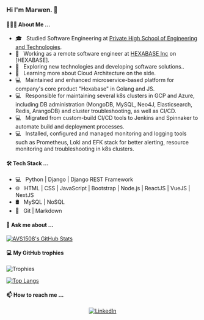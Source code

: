 ### Hi I'm Marwen. 👋

<h4> 👨🏻‍💻 About Me ... </h4>

- 🎓 &nbsp; Studied Software Engineering at [Private High School of Engineering and Technologies](https://esprit.tn/).
- 💼 &nbsp; Working as a remote software engineer at [HEXABASE Inc](https://www.hexabase.com/) on [HEXABASE].
- 🤔 &nbsp; Exploring new technologies and developing software solutions..
- 🌱 &nbsp; Learning more about Cloud Architecture on the side.
- 💻 &nbsp; Maintained and enhanced microservice-based platform for company's core product "Hexabase" in Golang and JS.
- 💻 &nbsp; Responsible for maintaining several k8s clusters in GCP and Azure, including DB administration (MongoDB, MySQL, Neo4J, Elasticsearch, Redis, ArangoDB) and cluster troubleshooting, as well as CI/CD.
- 💻 &nbsp; Migrated from custom-build CI/CD tools to Jenkins and Spinnaker to automate build and deployment processes.
- 💻 &nbsp; Installed, configured and managed monitoring and logging tools such as Prometheus, Loki and EFK stack for better alerting, resource monitoring and troubleshooting in k8s clusters.

<h4> 🛠 Tech Stack ... </h4>

- 💻 &nbsp; Python | Django | Django REST Framework
- 🌐 &nbsp; HTML | CSS | JavaScript | Bootstrap | Node.js | ReactJS | VueJS | NextJS
- 🛢 &nbsp; MySQL | NoSQL
- 🔧 &nbsp; Git | Markdown

<h4> 💬 Ask me about ... </h4>

[![AVS1508's GitHub Stats](https://github-readme-stats.vercel.app/api?username=marwenbhz&show_icons=true&theme=react)](https://github.com/marwenbhz)

<h4> 💻 My GitHub trophies </h4>

![Trophies](https://github-profile-trophy.vercel.app/?username=marwenbhz)

[![Top Langs](https://github-readme-stats.vercel.app/api/top-langs/?username=marwenbhz&layout=compact&card_width=445)](https://github.com/marwenbhz/github-readme-stats)

<h4> 📫 How to reach me ... </h4>

<p align="center">
<a href="https://www.linkedin.com/in/marouane-ben-hriz/"><img alt="LinkedIn" src="https://img.shields.io/badge/LinkedIn-Marwen%20Ben Hriz-blue?style=flat-square&logo=linkedin"></a>
</p>

<!--
**marwenbhz/marwenbhz** is a ✨ _special_ ✨ repository because its `README.md` (this file) appears on your GitHub profile.

Here are some ideas to get you started:

- 🔭 I’m currently working on ...
- 🌱 I’m currently learning ...
- 👯 I’m looking to collaborate on ...
- 🤔 I’m looking for help with ...
- 💬 Ask me about ...
- 📫 How to reach me: ...
- 😄 Pronouns: ...
- ⚡ Fun fact: ...
-->
